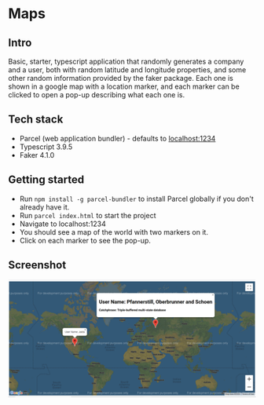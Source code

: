 # Maps

## Intro

Basic, starter, typescript application that randomly generates a company and a user, both with random latitude and longitude properties, and some other random information provided by the faker package. Each one is shown in a google map with a location marker, and each marker can be clicked to open a pop-up describing what each one is.

## Tech stack

- Parcel (web application bundler) - defaults to [localhost:1234](http://localhost:1234/)
- Typescript 3.9.5
- Faker 4.1.0

## Getting started

- Run `npm install -g parcel-bundler` to install Parcel globally if you don't already have it.
- Run `parcel index.html` to start the project
- Navigate to localhost:1234
- You should see a map of the world with two markers on it.
- Click on each marker to see the pop-up.

## Screenshot

![scrsht1](./public/screenshots/map.png)
